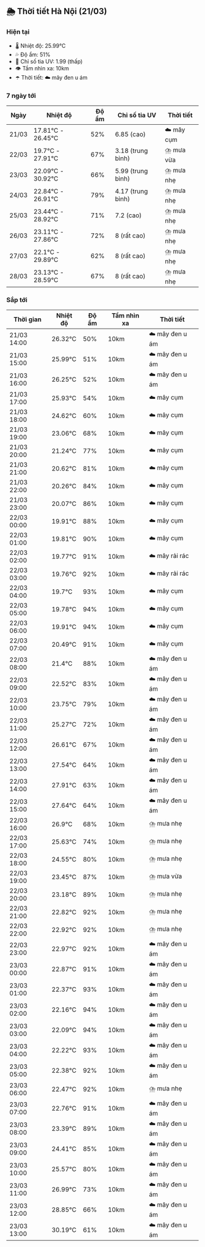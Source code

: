 ## 🌦️ Thời tiết Hà Nội (21/03)

### Hiện tại

- 🌡️ Nhiệt độ: 25.99℃
- 💦 Độ ẩm: 51%
- 🌟 Chỉ số tia UV: 1.99 (thấp)
- 👁️ Tầm nhìn xa: 10km
- ☂️ Thời tiết: ☁️ mây đen u ám

### 7 ngày tới

| Ngày | Nhiệt độ | Độ ẩm | Chỉ số tia UV | Thời tiết |
| --- | --- | --- | --- | --- |
| 21/03 | 17.81℃ - 26.45℃ | 52% | 6.85 (cao) | ☁️ mây cụm |
| 22/03 | 19.7℃ - 27.91℃ | 67% | 3.18 (trung bình) | ⛈️ mưa vừa |
| 23/03 | 22.09℃ - 30.92℃ | 66% | 5.99 (trung bình) | ⛈️ mưa nhẹ |
| 24/03 | 22.84℃ - 26.91℃ | 79% | 4.17 (trung bình) | ⛈️ mưa nhẹ |
| 25/03 | 23.44℃ - 28.92℃ | 71% | 7.2 (cao) | ⛈️ mưa nhẹ |
| 26/03 | 23.11℃ - 27.86℃ | 72% | 8 (rất cao) | ⛈️ mưa nhẹ |
| 27/03 | 22.1℃ - 29.89℃ | 62% | 8 (rất cao) | ⛈️ mưa nhẹ |
| 28/03 | 23.13℃ - 28.59℃ | 67% | 8 (rất cao) | ⛈️ mưa nhẹ |

### Sắp tới

| Thời gian | Nhiệt độ | Độ ẩm | Tầm nhìn xa | Thời tiết |
| --- | --- | --- | --- | --- |
| 21/03 14:00 | 26.32℃ | 50% | 10km | ☁️ mây đen u ám |
| 21/03 15:00 | 25.99℃ | 51% | 10km | ☁️ mây đen u ám |
| 21/03 16:00 | 26.25℃ | 52% | 10km | ☁️ mây đen u ám |
| 21/03 17:00 | 25.93℃ | 54% | 10km | ☁️ mây cụm |
| 21/03 18:00 | 24.62℃ | 60% | 10km | ☁️ mây cụm |
| 21/03 19:00 | 23.06℃ | 68% | 10km | ☁️ mây cụm |
| 21/03 20:00 | 21.24℃ | 77% | 10km | ☁️ mây cụm |
| 21/03 21:00 | 20.62℃ | 81% | 10km | ☁️ mây cụm |
| 21/03 22:00 | 20.26℃ | 84% | 10km | ☁️ mây cụm |
| 21/03 23:00 | 20.07℃ | 86% | 10km | ☁️ mây cụm |
| 22/03 00:00 | 19.91℃ | 88% | 10km | ☁️ mây cụm |
| 22/03 01:00 | 19.81℃ | 90% | 10km | ☁️ mây cụm |
| 22/03 02:00 | 19.77℃ | 91% | 10km | ☁️ mây rải rác |
| 22/03 03:00 | 19.76℃ | 92% | 10km | ☁️ mây rải rác |
| 22/03 04:00 | 19.7℃ | 93% | 10km | ☁️ mây cụm |
| 22/03 05:00 | 19.78℃ | 94% | 10km | ☁️ mây cụm |
| 22/03 06:00 | 19.91℃ | 94% | 10km | ☁️ mây cụm |
| 22/03 07:00 | 20.49℃ | 91% | 10km | ☁️ mây cụm |
| 22/03 08:00 | 21.4℃ | 88% | 10km | ☁️ mây đen u ám |
| 22/03 09:00 | 22.52℃ | 83% | 10km | ☁️ mây đen u ám |
| 22/03 10:00 | 23.75℃ | 79% | 10km | ☁️ mây đen u ám |
| 22/03 11:00 | 25.27℃ | 72% | 10km | ☁️ mây đen u ám |
| 22/03 12:00 | 26.61℃ | 67% | 10km | ☁️ mây đen u ám |
| 22/03 13:00 | 27.54℃ | 64% | 10km | ☁️ mây đen u ám |
| 22/03 14:00 | 27.91℃ | 63% | 10km | ☁️ mây đen u ám |
| 22/03 15:00 | 27.64℃ | 64% | 10km | ☁️ mây đen u ám |
| 22/03 16:00 | 26.9℃ | 68% | 10km | ⛈️ mưa nhẹ |
| 22/03 17:00 | 25.63℃ | 74% | 10km | ⛈️ mưa nhẹ |
| 22/03 18:00 | 24.55℃ | 80% | 10km | ⛈️ mưa nhẹ |
| 22/03 19:00 | 23.45℃ | 87% | 10km | ⛈️ mưa vừa |
| 22/03 20:00 | 23.18℃ | 89% | 10km | ⛈️ mưa nhẹ |
| 22/03 21:00 | 22.82℃ | 92% | 10km | ⛈️ mưa nhẹ |
| 22/03 22:00 | 22.92℃ | 92% | 10km | ⛈️ mưa nhẹ |
| 22/03 23:00 | 22.97℃ | 92% | 10km | ☁️ mây đen u ám |
| 23/03 00:00 | 22.87℃ | 91% | 10km | ☁️ mây đen u ám |
| 23/03 01:00 | 22.37℃ | 93% | 10km | ☁️ mây đen u ám |
| 23/03 02:00 | 22.16℃ | 94% | 10km | ☁️ mây đen u ám |
| 23/03 03:00 | 22.09℃ | 94% | 10km | ☁️ mây đen u ám |
| 23/03 04:00 | 22.22℃ | 93% | 10km | ☁️ mây đen u ám |
| 23/03 05:00 | 22.38℃ | 92% | 10km | ☁️ mây đen u ám |
| 23/03 06:00 | 22.47℃ | 92% | 10km | ⛈️ mưa nhẹ |
| 23/03 07:00 | 22.76℃ | 91% | 10km | ☁️ mây đen u ám |
| 23/03 08:00 | 23.39℃ | 89% | 10km | ☁️ mây đen u ám |
| 23/03 09:00 | 24.41℃ | 85% | 10km | ☁️ mây đen u ám |
| 23/03 10:00 | 25.57℃ | 80% | 10km | ☁️ mây đen u ám |
| 23/03 11:00 | 26.99℃ | 73% | 10km | ☁️ mây đen u ám |
| 23/03 12:00 | 28.85℃ | 66% | 10km | ☁️ mây đen u ám |
| 23/03 13:00 | 30.19℃ | 61% | 10km | ☁️ mây đen u ám |
